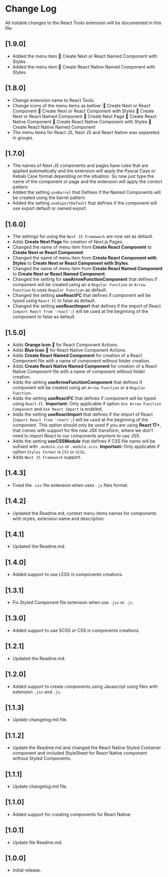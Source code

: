 # Change Log

All notable changes to the React Tools extension will be documented in this file.

## [1.9.0]

- Added the menu item 🧩 Create Next or React Named Component with Styles.
- Added the menu item 📱 Create React Native Named Component with Styles.

## [1.8.0]

- Change extension name to React Tools.
- Change icons of the menu items as bellow:
  🧩 Create Next or React Component
  🧩 Create Next or React Component with Styles
  🧩 Create Next or React Named Component
  📑 Create Next Page
  📱 Create React Native Component
  📱 Create React Native Component with Styles
  📱 Create React Native Named Component
- The menu items for React JS, Next JS and React Native was separeted in groups.

## [1.7.0]

- The names of Next JS components and pages have rules that are applied automatically and the extension will apply the Pascal Case or Kebab Case format depending on the situation. So now just type the name of the component or page and the extension will apply the correct pattern.
- Added the setting `useBarrel` that Defines if the Named Components will be created using the barrel pattern.
- Added the setting `useExportDefault` that defines if the component will use export default or named export.

## [1.6.0]

- The settings for using the `Next JS Framework` are now set as default.
- Adds **Create Next Page** for creation of Next.js Pages.
- Changed the name of menu item from **Create React Component** to **Create Next or React Component**.
- Changed the name of menu item from **Create React Component with Styles** to **Create Next or React Component with Styles**.
- Changed the name of menu item from **Create React Named Component** to **Create Next or React Named Component**.
- Changed the setting for **useArrowFunctionComponent** that defines if component will be created using an a `Regular Function` or `Arrow Function` to uses `Regular Function` as default.
- Changed the setting **useReactFC** that defines if component will be typed using `React.FC` to false as default.
- Changed the setting **useReactImport** that defines if the import of React (`import React from 'react';`) will be used at the beginning of the component to false as default.

## [1.5.0]

- Adds **Orange Icon** 🔶 for React Component Actions.
- Adds **Blue Icon** 🔷 for React Native Component Actions.
- Adds **Create React Named Component** for creation of a React Component file with a name of component without folder creation.
- Adds **Create React Native Named Component** for creation of a React Native Component file with a name of component without folder creation.
- Adds the setting **useArrowFunctionComponent** that defines if component will be created using an `Arrow Function` or a `Regular Function`.
- Adds the setting **useReactFC** that defines if component will be typed using `React.FC`. **Important:** Only applicable if option `Use Arrow Function Component` and `Use React Import` is enabled.
- Adds the setting **useReactImport** that defines if the import of React (`import React from 'react';`) will be used at the beginning of the component. This option should only be used if you are using **React 17+**, that comes with support for the new JSX transform, where we don’t need to import React to our components anymore to use JSX.
- Adds the setting **useCSSModule** that defines if CSS file name will be sufixed with `.module.css` or `.module.scss`. **Important:** Only applicable if option `Styles Format` is `CSS` or `SCSS`.
- Adds `Next JS Framework` support.

## [1.4.3]

- Fixed the `.css` file extension when uses `.js` files format.

## [1.4.2]

- Updated the Readme.md, context menu items names for components with styles, extension name and description.

## [1.4.1]

- Updated the Readme.md.

## [1.4.0]

- Added support to use LESS in components creations.

## [1.3.1]

- Fix Styled Component file extension when use `.jsx` or `.js`.

## [1.3.0]

- Added support to use SCSS or CSS in components creations.

## [1.2.1]

- Updated the Readme.md.

## [1.2.0]

- Added support to create components using Javascript using files with extension `.jsx` and `.js`.

## [1.1.3]

- Update changelog.md file.

## [1.1.2]

- Update the Readme.md and changed the React Native Styled Container component and included StyleSheet for React Native component without Styled Components.

## [1.1.1]

- Update changelog.md file.

## [1.1.0]

- Added support for creating components for React Native.

## [1.0.1]

- Update file Readme.md.

## [1.0.0]

- Initial release.
